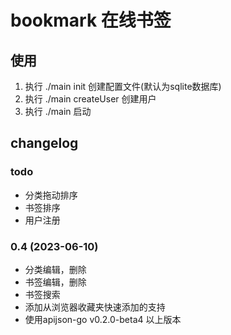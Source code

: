 # bookmark 在线书签

## 使用
1. 执行 ./main init 创建配置文件(默认为sqlite数据库)
2. 执行 ./main createUser 创建用户 
3. 执行 ./main 启动

## changelog

### todo
- 分类拖动排序
- 书签排序
- 用户注册


### 0.4 (2023-06-10)
- 分类编辑，删除
- 书签编辑，删除
- 书签搜索
- 添加从浏览器收藏夹快速添加的支持
- 使用apijson-go v0.2.0-beta4 以上版本

